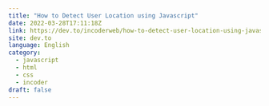 ```yaml
---
title: "How to Detect User Location using Javascript"
date: 2022-03-28T17:11:18Z
link: https://dev.to/incoderweb/how-to-detect-user-location-using-javascript-241m?utm_medium=RSS&utm_source=news.12bit.vn
site: dev.to
language: English
category:
  - javascript
  - html
  - css
  - incoder
draft: false
---
```

